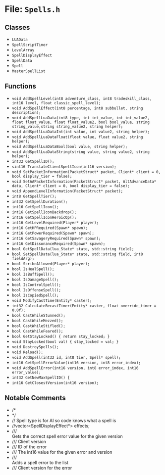 # File: `Spells.h`

## Classes

- `LUAData`
- `SpellScriptTimer`
- `LevelArray`
- `SpellDisplayEffect`
- `SpellData`
- `Spell`
- `MasterSpellList`

## Functions

- `void AddSpellLevel(int8 adventure_class, int8 tradeskill_class, int16 level, float classic_spell_level);`
- `void AddSpellEffect(int8 percentage, int8 subbullet, string description);`
- `void AddSpellLuaData(int8 type, int int_value, int int_value2, float float_value, float float_value2, bool bool_value, string string_value,string string_value2, string helper);`
- `void AddSpellLuaDataInt(int value, int value2, string helper);`
- `void AddSpellLuaDataFloat(float value, float value2, string helper);`
- `void AddSpellLuaDataBool(bool value, string helper);`
- `void AddSpellLuaDataString(string value, string value2, string helper);`
- `int32 GetSpellID();`
- `sint16 TranslateClientSpellIcon(int16 version);`
- `void SetPacketInformation(PacketStruct* packet, Client* client = 0, bool display_tier = false);`
- `void SetAAPacketInformation(PacketStruct* packet, AltAdvanceData* data, Client* client = 0, bool display_tier = false);`
- `void AppendLevelInformation(PacketStruct* packet);`
- `int8 GetSpellTier();`
- `int32 GetSpellDuration();`
- `int16 GetSpellIcon();`
- `int16 GetSpellIconBackdrop();`
- `int16 GetSpellIconHeroicOp();`
- `int16 GetLevelRequired(Player* player);`
- `int16 GetHPRequired(Spawn* spawn);`
- `int16 GetPowerRequired(Spawn* spawn);`
- `int16 GetSavageryRequired(Spawn* spawn);`
- `int16 GetDissonanceRequired(Spawn* spawn);`
- `bool GetSpellData(lua_State* state, std::string field);`
- `bool SetSpellData(lua_State* state, std::string field, int8 fieldArg);`
- `bool ScribeAllowed(Player* player);`
- `bool IsHealSpell();`
- `bool IsBuffSpell();`
- `bool IsDamageSpell();`
- `bool IsControlSpell();`
- `bool IsOffenseSpell();`
- `bool IsCopiedSpell();`
- `void ModifyCastTime(Entity* caster);`
- `int32 CalculateRecastTimer(Entity* caster, float override_timer = 0.0f);`
- `bool CastWhileStunned();`
- `bool CastWhileMezzed();`
- `bool CastWhileStifled();`
- `bool CastWhileFeared();`
- `bool GetStayLocked() { return stay_locked; }`
- `void StayLocked(bool val) { stay_locked = val; }`
- `void DestroySpells();`
- `void Reload();`
- `void AddSpell(int32 id, int8 tier, Spell* spell);`
- `int16 GetSpellErrorValue(int16 version, int8 error_index);`
- `void AddSpellError(int16 version, int8 error_index, int16 error_value);`
- `int32 GetNewMaxSpellID() {`
- `int16 GetClosestVersion(int16 version);`

## Notable Comments

- /*
- */
- // Spell type is for AI so code knows what a spell is
- //vector<SpellDisplayEffect*> effects;
- /// <summary>Gets the correct spell error value for the given version</summary>
- /// <param name='version'>Client version</param>
- /// <param name='error_index'>ID of the error</param>
- /// <returns>The int16 value for the given error and version</returns>
- /// <summary>Adds a spell error to the list</summary>
- /// <param name='version'>Client version for the error</param>
